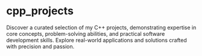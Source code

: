 # cpp_projects
Discover a curated selection of my C++ projects, demonstrating expertise in core concepts, problem-solving abilities, and practical software development skills. Explore real-world applications and solutions crafted with precision and passion.
